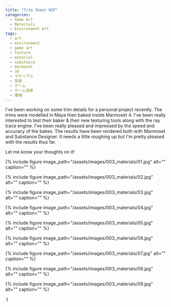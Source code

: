 ```yaml
---
title: "Trim Sheet WIP"
categories:
  - Game Art
  - Materials
  - Environment Art
tags:
  - art
  - environment
  - game art
  - texture
  - material
  - substance
  - marmoset
  - 3d
  - マテリアル
  - 背景
  - ゲーム
  - ゲーム背景
  - 環境
---
```


I've been working on some trim details for a personal project recently. The trims were modelled in Maya then baked inside Marmoset 4. I've been really interested to test their baker & their new texturing tools along with the ray trace engine.  I've been really pleased and impressed by the speed and accuracy of the bakes.  The results have been rendered both with Marmoset and Substance Designer. It needs a little roughing up but I'm pretty pleased with the results thus far. 

Let me know your thoughts on it! 


{% include figure image_path="/assets/images/003_materials/01.jpg" alt="" caption="" %}

{% include figure image_path="/assets/images/003_materials/02.jpg" alt="" caption="" %}

{% include figure image_path="/assets/images/003_materials/03.jpg" alt="" caption="" %}

{% include figure image_path="/assets/images/003_materials/04.jpg" alt="" caption="" %}

{% include figure image_path="/assets/images/003_materials/05.jpg" alt="" caption="" %}

{% include figure image_path="/assets/images/003_materials/06.jpg" alt="" caption="" %}

{% include figure image_path="/assets/images/003_materials/07.jpg" alt="" caption="" %}

{% include figure image_path="/assets/images/003_materials/08.jpg" alt="" caption="" %}

{% include figure image_path="/assets/images/003_materials/09.jpg" alt="" caption="" %}




:)